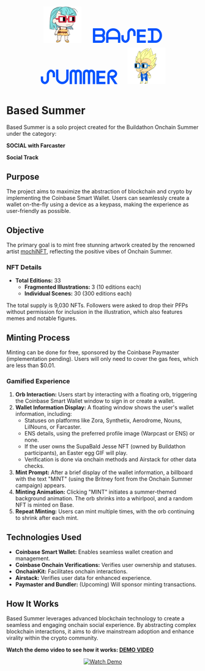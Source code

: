 <h1 align="center">
  <img src="./public/img/bulmita.png" alt="Bulmita" style="width: 100px; height: auto; margin-right: 20px;" />
  <a href="https://basedsummer.vercel.app/" style="color: #0052FF; font-size: 48px; text-decoration: none;"><strong>ᗷᗩᔑEᗪ ᔑᑌᗰᗰEᖇ</strong></a>
  <img src="./public/img/vgtbase.png" alt="VGT Base" style="width: 100px; height: auto; margin-left: 20px;" />
</h1>

# Based Summer

Based Summer is a solo project created for the Buildathon Onchain Summer under the category:

**SOCIAL with Farcaster**

**Social Track**

## Purpose

The project aims to maximize the abstraction of blockchain and crypto by implementing the Coinbase Smart Wallet. Users can seamlessly create a wallet on-the-fly using a device as a keypass, making the experience as user-friendly as possible.

## Objective

The primary goal is to mint free stunning artwork created by the renowned artist [mochiNFT](https://twitter.com/mochiNFT), reflecting the positive vibes of Onchain Summer.

### NFT Details

- **Total Editions:** 33
  - **Fragmented Illustrations:** 3 (10 editions each)
  - **Individual Scenes:** 30 (300 editions each)

The total supply is 9,030 NFTs. Followers were asked to drop their PFPs without permission for inclusion in the illustration, which also features memes and notable figures.

## Minting Process

Minting can be done for free, sponsored by the Coinbase Paymaster (implementation pending). Users will only need to cover the gas fees, which are less than $0.01.

### Gamified Experience

1. **Orb Interaction:** Users start by interacting with a floating orb, triggering the Coinbase Smart Wallet window to sign in or create a wallet.
2. **Wallet Information Display:** A floating window shows the user's wallet information, including:
   - Statuses on platforms like Zora, Synthetix, Aerodrome, Nouns, LilNouns, or Farcaster.
   - ENS details, using the preferred profile image (Warpcast or ENS) or none.
   - If the user owns the SupaBald Jesse NFT (owned by Buildathon participants), an Easter egg GIF will play.
   - Verification is done via onchain methods and Airstack for other data checks.
3. **Mint Prompt:** After a brief display of the wallet information, a billboard with the text "MINT" (using the Britney font from the Onchain Summer campaign) appears.
4. **Minting Animation:** Clicking "MINT" initiates a summer-themed background animation. The orb shrinks into a whirlpool, and a random NFT is minted on Base.
5. **Repeat Minting:** Users can mint multiple times, with the orb continuing to shrink after each mint.

## Technologies Used

- **Coinbase Smart Wallet:** Enables seamless wallet creation and management.
- **Coinbase Onchain Verifications:** Verifies user ownership and statuses.
- **OnchainKit:** Facilitates onchain interactions.
- **Airstack:** Verifies user data for enhanced experience.
- **Paymaster and Bundler:** (Upcoming) Will sponsor minting transactions.

## How It Works

Based Summer leverages advanced blockchain technology to create a seamless and engaging onchain social experience. By abstracting complex blockchain interactions, it aims to drive mainstream adoption and enhance virality within the crypto community.

**Watch the demo video to see how it works: [DEMO VIDEO](https://basedsummer.vercel.app/DEMO.mp4)**

<p align="center">
  <a href="https://basedsummer.vercel.app/DEMO.mp4">
    <img src="https://img.youtube.com/vi/TU_ID_DE_VIDEO/maxresdefault.jpg" alt="Watch Demo"/>
  </a>
</p>